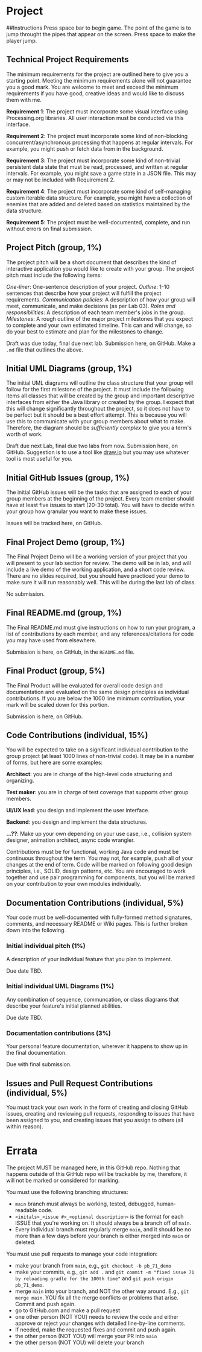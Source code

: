 # Project

##Instructions 
Press space bar to begin game. The point of the game is to jump throught the pipes that appear on the screen. Press space to make the player jump.






## Technical Project Requirements

The minimum requirements for the project are outlined here to give you a starting point. Meeting the minimum requirements alone will not guarantee you a good mark. You are welcome to meet and exceed the minimum requirements if you have good, creative ideas and would like to discuss them with me.

**Requirement 1**: The project must incorporate some visual interface using Processing.org libraries. All user interaction must be conducted via this interface.

**Requirement 2**: The project must incorporate some kind of non-blocking concurrent/asynchronous processing that happens at regular intervals. For example, you might push or fetch data from in the background.

**Requirement 3**: The project must incorporate some kind of non-trivial persistent data state that must be read, processed, and written at regular intervals. For example, you might save a game state in a JSON file. This may or may not be included with Requirement 2.

**Requirement 4**: The project must incorporate some kind of self-managing custom iterable data structure. For example, you might have a collection of enemies that are added and deleted based on statistics maintained by the data structure.

**Requirement 5**: The project must be well-documented, complete, and run without errors on final submission.

## Project Pitch (group, 1%)

The project pitch will be a short document that describes the kind of interactive application you would like to create with your group. The project pitch must include the following items:

*One-liner*: One-sentence description of your project.
*Outline*: 1-10 sentences that describe how your project will fulfill the project requirements.
*Communication policies*: A description of how your group will meet, communicate, and make decisions (as per Lab 03).
*Roles and responsibilities*: A description of each team member's jobs in the group.
*Milestones*: A rough outline of the major project milestones that you expect to complete and your own estimated timeline. This can and will change, so do your best to estimate and plan for the milestones to change.

Draft was due today, final due next lab. Submission here, on GitHub. Make a `.md` file that outlines the above.

## Initial UML Diagrams (group, 1%)

The initial UML diagrams will outline the class structure that your group will follow for the first milestone of the project. It must include the following items all classes that will be created by the group and important descriptive interfaces from either the Java library or created by the group. I expect that this will change significantly throughout the project, so it does not have to be perfect but it should be a best effort attempt. This is because you will use this to communicate with your group members about what to make. Therefore, the diagram should be *sufficiently complex* to give you a term's worth of work.

Draft due next Lab, final due two labs from now. Submission here, on GitHub. Suggestion is to use a tool like [draw.io](https://app.diagrams.net/) but you may use whatever tool is most useful for you.

## Initial GitHub Issues (group, 1%)

The initial GitHub issues will be the tasks that are assigned to each of your group members at the beginning of the project. Every team member should have at least five issues to start (20-30 total). You will have to decide within your group how granular you want to make these issues. 

Issues will be tracked here, on GitHub.

## Final Project Demo (group, 1%)

The Final Project Demo will be a working version of your project that you will present to your lab section for review. The demo will be in lab, and will include a live demo of the working application, and a short code review. There are no slides required, but you should have practiced your demo to make sure it will run reasonably well. This will be during the last lab of class.

No submission.

## Final README.md (group, 1%)

The Final README.md must give instructions on how to run your program, a list of contributions by each member, and any references/citations for code you may have used from elsewhere. 

Submission is here, on GitHub, in the `README.md` file.

## Final Product (group, 5%)

The Final Product will be evaluated for overall code design and documentation and evaluated on the same design principles as individual contributions. If you are below the 1000 line minimum contribution, your mark will be scaled down for this portion.

Submission is here, on GitHub.

## Code Contributions (individual, 15%)

You will be expected to take on a significant individual contribution to the group project (at least 1000 lines of non-trivial code). It may be in a number of forms, but here are some examples:

**Architect**: you are in charge of the high-level code structuring and organizing.

**Test maker**: you are in charge of test coverage that supports other group members.

**UI/UX lead**: you design and implement the user interface.

**Backend**: you design and implement the data structures.

**…??**: Make up your own depending on your use case, i.e., collision system designer, animation architect, async code wrangler.

Contributions must be for functional, working Java code and must be continuous throughout the term. You may not, for example, push all of your changes at the end of term. Code will be marked on following good design principles, i.e., SOLID, design patterns, etc. You are encouraged to work together and use pair programming for components, but you will be marked on your contribution to your own modules individually.

## Documentation Contributions (individual, 5%)

Your code must be well-documented with fully-formed method signatures, comments, and necessary README or Wiki pages. This is further broken down into the following.

### Initial individual pitch (1%)
A description of your individual feature that you plan to implement. 

Due date TBD.

### Initial individual UML Diagrams (1%)
Any combination of sequence, communcation, or class diagrams that describe your feature's initial planned abilities. 

Due date TBD.

### Documentation contributions (3%)
Your personal feature documentation, wherever it happens to show up in the final documentation.

Due with final submission.

## Issues and Pull Request Contributions (individual, 5%)
You must track your own work in the form of creating and closing GitHub issues, creating and reviewing pull requests, responding to issues that have been assigned to you, and creating issues that you assign to others (all within reason).

# Errata
The project MUST be managed here, in this GitHub repo. Nothing that happens outside of this GitHub repo will be trackable by me, therefore, it will not be marked or considered for marking.

You must use the following branching structures:
- `main` branch must always be working, tested, debugged, human-readable code.
- `<initals>_<issue #>_<optional description>` is the format for each ISSUE that you're working on. It should always be a branch off of `main`.
- Every individual branch must regularly merge `main`, and it should be no more than a few days before your branch is either merged into `main` or deleted.

You must use pull requests to manage your code integration:
- make your branch from `main`, e.g., `git checkout -b pb_71_demo`
- make your commits, e.g., `git add .` and `git commit -m "fixed issue 71 by reloading gradle for the 100th time"` and `git push origin pb_71_demo`.
- merge `main` into your branch, and NOT the other way around. E.g., `git merge main`. YOU fix all the merge conflicts or problems that arise. Commit and push again.
- go to GitHub.com and make a pull request
- one other person (NOT YOU) needs to review the code and either approve or reject your changes with detailed line-by-line comments.
- If needed, make the requested fixes and commit and push again.
- the other person (NOT YOU) will merge your PR into `main`
- the other person (NOT YOU) will delete your branch


